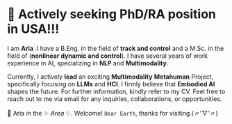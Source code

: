 # 👋 Actively seeking PhD/RA position in USA!!!


I am **Aria** .I have a B.Eng. in the field of **track and control** and a M.Sc. in the field of  (**nonlinear dynamic and control**). I have several years of work experience in AI, specializing in **NLP** and **Multimodality**.

Currently, I actively **lead** an exciting **Multimodality** **Metahuman** Project, specifically focusing on **LLMs** and **HCI**. I firmly believe that **Embodied AI** shapes the future. For further information, kindly refer to my CV. Feel free to reach out to me via email for any inquiries, collaborations, or opportunities.
  
🤗 Aria in the ✨ _Area_ ✨. Welcome! `Dear Earth`, thanks for visiting.(〃'▽'〃)
    


